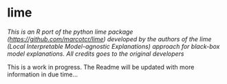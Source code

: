 
<!-- README.md is generated from README.Rmd. Please edit that file -->
lime
====

*This is an R port of the python lime package (<https://github.com/marcotcr/lime>) developed by the authors of the lime (Local Interpretable Model-agnostic Explanations) approach for black-box model explanations. All credits goes to the original developers*

This is a work in progress. The Readme will be updated with more information in due time...
